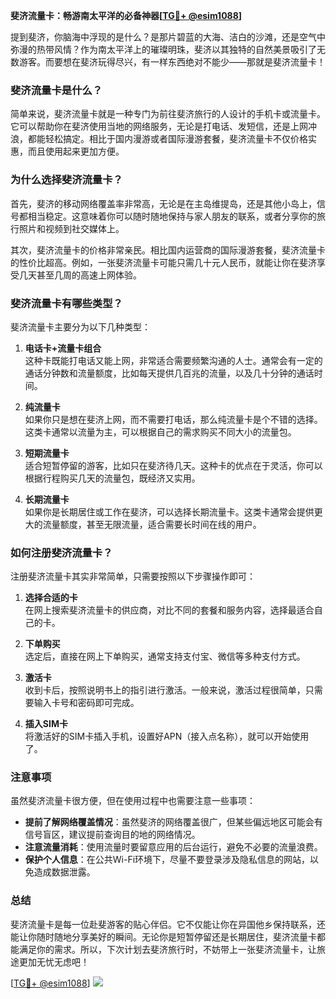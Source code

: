 **斐济流量卡：畅游南太平洋的必备神器[[TG💪+ @esim1088](https://t.me/s/esim1088)]**

提到斐济，你脑海中浮现的是什么？是那片碧蓝的大海、洁白的沙滩，还是空气中弥漫的热带风情？作为南太平洋上的璀璨明珠，斐济以其独特的自然美景吸引了无数游客。而要想在斐济玩得尽兴，有一样东西绝对不能少——那就是斐济流量卡！

### 斐济流量卡是什么？

简单来说，斐济流量卡就是一种专门为前往斐济旅行的人设计的手机卡或流量卡。它可以帮助你在斐济使用当地的网络服务，无论是打电话、发短信，还是上网冲浪，都能轻松搞定。相比于国内漫游或者国际漫游套餐，斐济流量卡不仅价格实惠，而且使用起来更加方便。

### 为什么选择斐济流量卡？

首先，斐济的移动网络覆盖率非常高，无论是在主岛维提岛，还是其他小岛上，信号都相当稳定。这意味着你可以随时随地保持与家人朋友的联系，或者分享你的旅行照片和视频到社交媒体上。

其次，斐济流量卡的价格非常亲民。相比国内运营商的国际漫游套餐，斐济流量卡的性价比超高。例如，一张斐济流量卡可能只需几十元人民币，就能让你在斐济享受几天甚至几周的高速上网体验。

### 斐济流量卡有哪些类型？

斐济流量卡主要分为以下几种类型：

1. **电话卡+流量卡组合**  
   这种卡既能打电话又能上网，非常适合需要频繁沟通的人士。通常会有一定的通话分钟数和流量额度，比如每天提供几百兆的流量，以及几十分钟的通话时间。

2. **纯流量卡**  
   如果你只是想在斐济上网，而不需要打电话，那么纯流量卡是个不错的选择。这类卡通常以流量为主，可以根据自己的需求购买不同大小的流量包。

3. **短期流量卡**  
   适合短暂停留的游客，比如只在斐济待几天。这种卡的优点在于灵活，你可以根据行程购买几天的流量包，既经济又实用。

4. **长期流量卡**  
   如果你是长期居住或工作在斐济，可以选择长期流量卡。这类卡通常会提供更大的流量额度，甚至无限流量，适合需要长时间在线的用户。

### 如何注册斐济流量卡？

注册斐济流量卡其实非常简单，只需要按照以下步骤操作即可：

1. **选择合适的卡**  
   在网上搜索斐济流量卡的供应商，对比不同的套餐和服务内容，选择最适合自己的卡。

2. **下单购买**  
   选定后，直接在网上下单购买，通常支持支付宝、微信等多种支付方式。

3. **激活卡**  
   收到卡后，按照说明书上的指引进行激活。一般来说，激活过程很简单，只需要输入卡号和密码即可完成。

4. **插入SIM卡**  
   将激活好的SIM卡插入手机，设置好APN（接入点名称），就可以开始使用了。

### 注意事项

虽然斐济流量卡很方便，但在使用过程中也需要注意一些事项：

- **提前了解网络覆盖情况**：虽然斐济的网络覆盖很广，但某些偏远地区可能会有信号盲区，建议提前查询目的地的网络情况。
- **注意流量消耗**：使用流量时要留意应用的后台运行，避免不必要的流量浪费。
- **保护个人信息**：在公共Wi-Fi环境下，尽量不要登录涉及隐私信息的网站，以免造成数据泄露。

### 总结

斐济流量卡是每一位赴斐游客的贴心伴侣。它不仅能让你在异国他乡保持联系，还能让你随时随地分享美好的瞬间。无论你是短暂停留还是长期居住，斐济流量卡都能满足你的需求。所以，下次计划去斐济旅行时，不妨带上一张斐济流量卡，让旅途更加无忧无虑吧！

[[TG💪+ @esim1088](https://t.me/s/esim1088)] ![](https://i.postimg.cc/4NQfJmqS/Snipaste-2025-05-13-00-14-12.png)